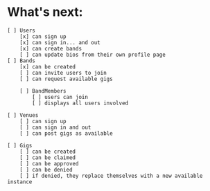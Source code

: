 # What's next:
    [ ] Users
        [x] can sign up
        [x] can sign in... and out
        [x] can create bands
        [ ] can update bios from their own profile page
    [ ] Bands
        [x] can be created
        [ ] can invite users to join
        [ ] can request available gigs
        
        [ ] BandMembers
            [ ] users can join
            [ ] displays all users involved

    [ ] Venues
        [ ] can sign up
        [ ] can sign in and out
        [ ] can post gigs as available

    [ ] Gigs
        [ ] can be created
        [ ] can be claimed
        [ ] can be approved
        [ ] can be denied
        [ ] if denied, they replace themselves with a new available instance
